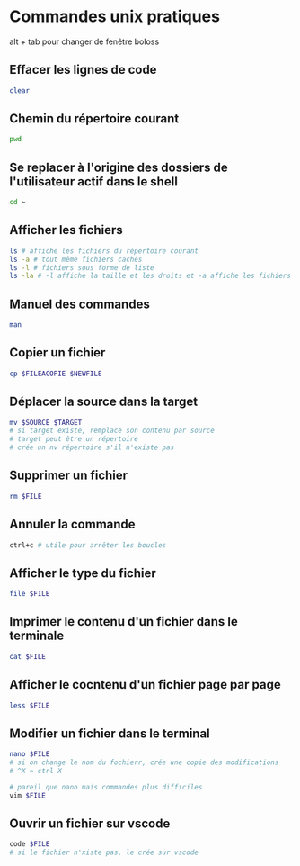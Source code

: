 # Commandes unix pratiques


alt + tab pour changer de fenêtre boloss

## Effacer les lignes de code
```bash
clear
```
## Chemin du répertoire courant
```bash
pwd
```
## Se replacer à l'origine des dossiers de l'utilisateur actif dans le shell
```bash
cd ~
```
## Afficher les fichiers
```bash
ls # affiche les fichiers du répertoire courant
ls -a # tout même fichiers cachés
ls -l # fichiers sous forme de liste
ls -la # -l affiche la taille et les droits et -a affiche les fichiers cachés
```
## Manuel des commandes
```bash
man
```
## Copier un fichier
```bash
cp $FILEACOPIE $NEWFILE
```
## Déplacer la source dans la target
```bash
mv $SOURCE $TARGET
# si target existe, remplace son contenu par source
# target peut être un répertoire
# crée un nv répertoire s'il n'existe pas
```
## Supprimer un fichier
```bash
rm $FILE
```
## Annuler la commande
```bash
ctrl+c # utile pour arrêter les boucles
```
## Afficher le type du fichier
```bash
file $FILE
```
## Imprimer le contenu d'un fichier dans le terminale
```bash
cat $FILE
```
## Afficher le cocntenu d'un fichier page par page
```bash
less $FILE
```
## Modifier un fichier dans le terminal
```bash
nano $FILE
# si on change le nom du fochierr, crée une copie des modifications
# ^X = ctrl X

# pareil que nano mais commandes plus difficiles
vim $FILE
```
## Ouvrir un fichier sur vscode
```bash
code $FILE
# si le fichier n'xiste pas, le crée sur vscode
```
